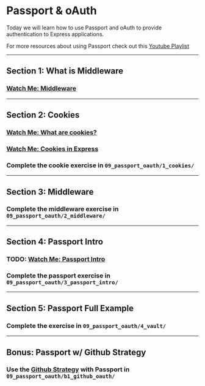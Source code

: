 # Passport & oAuth

Today we will learn how to use Passport and oAuth to provide authentication to
Express applications.

For more resources about using Passport check out this [Youtube Playlist](https://www.youtube.com/playlist?list=PL4cUxeGkcC9jdm7QX143aMLAqyM-jTZ2x)

---

## Section 1: What is Middleware

### [Watch Me: Middleware](https://youtu.be/z-s_6gCjeug)


---

## Section 2: Cookies

### [Watch Me: What are cookies?](https://www.youtube.com/watch?v=I01XMRo2ESg)

### [Watch Me: Cookies in Express](https://youtu.be/qPSq6s1hrds)


### Complete the cookie exercise in `09_passport_oauth/1_cookies/`

---

## Section 3: Middleware

### Complete the middleware exercise in `09_passport_oauth/2_middleware/`

---

## Section 4: Passport Intro

### TODO: [Watch Me: Passport Intro](https://youtu.be/oHi45nQN4eA)

### Complete the passport exercise in `09_passport_oauth/3_passport_intro/`

---

## Section 5: Passport Full Example

### Complete the exercise in `09_passport_oauth/4_vault/`

---

## Bonus: Passport w/ Github Strategy

### Use the [Github Strategy](https://github.com/cfsghost/passport-github#readme) with Passport in `09_passport_oauth/b1_github_oauth/`